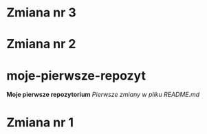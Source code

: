 # Zmiana nr 3
# Zmiana nr 2
# moje-pierwsze-repozyt
**Moje pierwsze repozytorium**
*Pierwsze zmiany w pliku README.md*

# Zmiana nr 1
